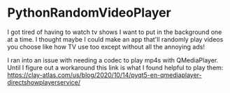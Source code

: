 # PythonRandomVideoPlayer
I got tired of having to watch tv shows I want to put in the background one at a time. I thought maybe I could make an app that'll randomly play videos you choose like how TV use too except without all the annoying ads!


I ran into an issue with needing a codec to play mp4s with QMediaPlayer. Until I figure out a workaround this link is what I found helpful to play them: https://clay-atlas.com/us/blog/2020/10/14/pyqt5-en-qmediaplayer-directshowplayerservice/